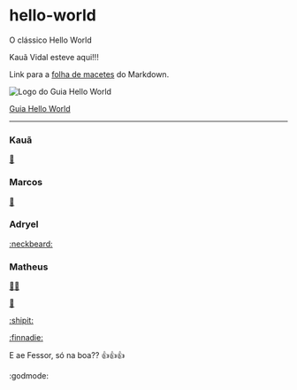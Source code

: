 # hello-world
O clássico Hello World

Kauã Vidal esteve aqui!!!

Link para a [folha de macetes](https://github.com/adam-p/markdown-here/wiki/Markdown-Cheatsheet) do Markdown.


![Logo do Guia Hello World](https://github.com/tarcnux/hello-world/blob/Edi%C3%A7%C3%B5es-no-Readme/Hello%20World%20Guide.PNG "Guia Hello World Com a edição do JoãoVictorAcampora")

[Guia Hello World](https://guides.github.com/activities/hello-world/)

---

### Kauã
[:mount_fuji:](https://gist.github.com/rxaviers/7360908)

### Marcos
[:dragon_face:](https://gist.github.com/rxaviers/7360908)

### Adryel
[:neckbeard:](https://github.com/adryel97)

### Matheus
[:guardsman:](https://gist.github.com/rxaviers/7360908)

[:japanese_ogre:](https://gist.github.com/rxaviers/7360908)

[:shipit:](https://gist.github.com/rxaviers/7360908)

[:finnadie:](https://gist.github.com/rxaviers/7360908)

E ae Fessor, só na boa?? :+1::+1::+1:

:godmode:

